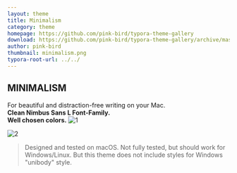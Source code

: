 ```yaml
---
layout: theme
title: Minimalism
category: theme
homepage: https://github.com/pink-bird/typora-theme-gallery
download: https://github.com/pink-bird/typora-theme-gallery/archive/master.zip
author: pink-bird
thumbnail: minimalism.png
typora-root-url: ../../
---
```


## MINIMALISM

For beautiful and distraction-free writing on your Mac.   
**Clean Nimbus Sans L Font-Family.  
Well chosen colors.**
![1](https://www.dropbox.com/s/s8g502d8u0e3d5g/Cover.png?raw=1)

![2](https://www.dropbox.com/s/2uqjhzrb7xmd4ol/Cover2.png?raw=1)

  > Designed and tested on macOS. Not fully tested, but should work for Windows/Linux. But this theme does not include styles for Windows "unibody" style.